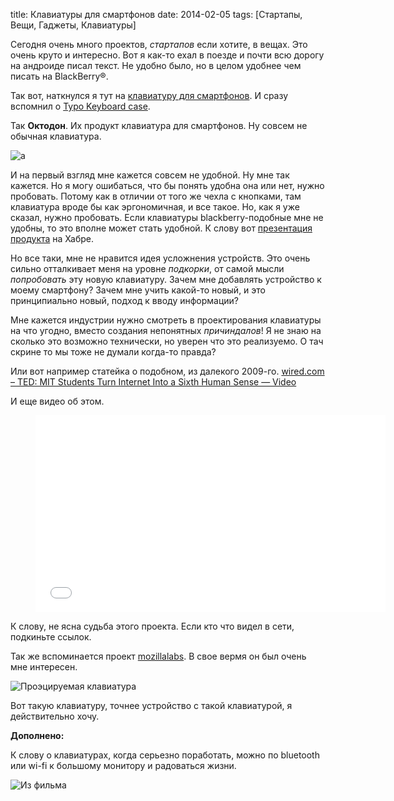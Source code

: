 title: Клавиатуры для смартфонов
date: 2014-02-05
tags: [Стартапы, Вещи, Гаджеты, Клавиатуры]

Сегодня очень много проектов, *стартапов* если хотите, в вещах. Это очень круто и интересно. Вот я как-то ехал в поезде и почти всю дорогу на андроиде писал текст. Не удобно было, но в целом удобнее чем писать на BlackBerry®.

Так вот, наткнулся я тут на [клавиатуру для смартфонов](http://octodon.mobi/). И сразу вспомнил о [Typo Keyboard case](http://typokeyboards.com/).

Так **Октодон**. Их продукт клавиатура для смартфонов. Ну совсем не обычная клавиатура.

![a](/static/files/1u9l.jpg)

И на первый взгляд мне кажется совсем не удобной. Ну мне так кажется. Но я могу ошибаться, что бы понять удобна она или нет, нужно пробовать. Потому как в отличии от того же чехла с кнопками, там клавиатура вроде бы как эргономичная, и все такое. Но, как я уже сказал, нужно пробовать. Если клавиатуры blackberry-подобные мне не удобны, то это вполне может стать удобной. К слову вот [презентация продукта](http://habrahabr.ru/company/octodon/blog/210956/) на Хабре.

Но все таки, мне не нравится идея усложнения устройств. Это очень сильно отталкивает меня на уровне *подкорки*, от самой мысли *попробовать* эту новую клавиатуру. Зачем мне добавлять устройство к моему смартфону? Зачем мне учить какой-то новый, и это принципиально новый, подход к вводу информации?

Мне кажется индустрии нужно смотреть в проектирования клавиатуры на что угодно, вместо создания непонятных *причиндалов*! Я не знаю на сколько это возможно технически, но уверен что это реализуемо. О тач скрине то мы тоже не думали когда-то правда?

Или вот например статейка о подобном, из далекого 2009-го. [wired.com – TED: MIT Students Turn Internet Into a Sixth Human Sense — Video](http://www.wired.com/business/2009/02/ted-digital-six/)

И еще видео об этом.

<figure>
    <div class="if"><iframe width="560" height="315" src="//www.youtube.com/embed/mUdDhWfpqxg" frameborder="0" allowfullscreen></iframe></div>
</figure>

К слову, не ясна судьба этого проекта. Если кто что видел в сети, подкиньте ссылок.

Так же вспоминается проект [mozillalabs](https://mozillalabs.com/en-US/). В свое вермя он был очень мне интересен.

![Проэцируемая клавиатура](/static/files/wp4x.jpg)

Вот такую клавиатуру, точнее устройство с такой клавиатурой, я действительно хочу.

**Дополнено:**

К слову о клавиатурах, когда серьезно поработать, можно по bluetooth или wi-fi к большому монитору и радоваться жизни.

![Из фильма](/static/files/vfus.jpg)